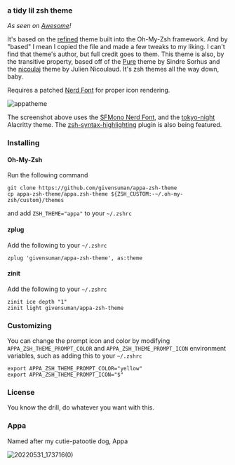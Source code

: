 ### a tidy lil zsh theme

_As seen on [Awesome](https://github.com/unixorn/awesome-zsh-plugins)!_
  
It's based on the [refined](https://github.com/ohmyzsh/ohmyzsh/blob/master/themes/refined.zsh-theme) theme built into the Oh-My-Zsh framework. And by "based" I mean I copied the file and made a few tweaks to my liking. I can't find that theme's author, but full credit goes to them. This theme is also, by the transitive property, based off of the [Pure](https://github.com/sindresorhus/pure) theme by Sindre Sorhus and the [nicoulaj](https://github.com/ohmyzsh/ohmyzsh/blob/master/themes/nicoulaj.zsh-theme) theme by Julien Nicoulaud. It's zsh themes all the way down, baby.

Requires a patched [Nerd Font](https://github.com/ryanoasis/nerd-fonts) for proper icon rendering.

![appatheme](https://github.com/givensuman/appa-zsh-theme/assets/16063606/8564a4ef-0a1b-44c7-bcaa-15d6991ad753)

The screenshot above uses the [SFMono Nerd Font](https://github.com/shaunsingh/SFMono-Nerd-Font-Ligaturized), and the [tokyo-night](https://github.com/zatchheems/tokyo-night-alacritty-theme) Alacritty theme. The [zsh-syntax-highlighting](https://github.com/zsh-users/zsh-syntax-highlighting) plugin is also being featured.

### Installing

#### Oh-My-Zsh
Run the following command
```shell
git clone https://github.com/givensuman/appa-zsh-theme
cp appa-zsh-theme/appa.zsh-theme ${ZSH_CUSTOM:-~/.oh-my-zsh/custom}/themes
```
and add `ZSH_THEME="appa"` to your `~/.zshrc`

#### zplug
Add the following to your `~/.zshrc`
```shell
zplug 'givensuman/appa-zsh-theme', as:theme
```

#### zinit
Add the following to your `~/.zshrc`
```shell
zinit ice depth "1"
zinit light givensuman/appa-zsh-theme
```

### Customizing
You can change the prompt icon and color by modifying `APPA_ZSH_THEME_PROMPT_COLOR` and `APPA_ZSH_THEME_PROMPT_ICON` environment variables, such as adding this to your `~/.zshrc`

```shell
export APPA_ZSH_THEME_PROMPT_COLOR="yellow"
export APPA_ZSH_THEME_PROMPT_ICON="$"
```

### License
You know the drill, do whatever you want with this.

### Appa
Named after my cutie-patootie dog, Appa

![20220531_173716(0)](https://github.com/givensuman/appa-zsh-theme/assets/16063606/8c184107-78dd-4c0c-86eb-4dc270601987)
